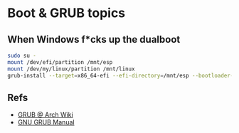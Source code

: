 # Boot & GRUB topics

## When Windows f*cks up the dualboot

```sh
sudo su -
mount /dev/efi/partition /mnt/esp
mount /dev/my/linux/partition /mnt/linux
grub-install --target=x86_64-efi --efi-directory=/mnt/esp --bootloader-id=antergos_grub --boot-directory=/mnt/linux/boot
```

## Refs

  - [GRUB @ Arch Wiki](https://wiki.archlinux.org/index.php/GRUB)
  - [GNU GRUB Manual](https://www.gnu.org/software/grub/manual/grub/html_node/index.html)
